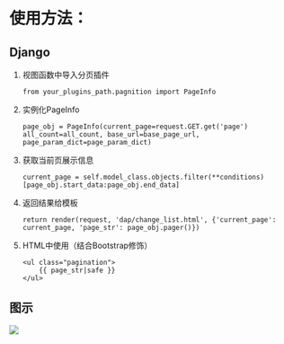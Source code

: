 # 使用方法：
## Django
1. 视图函数中导入分页插件
	
	`from your_plugins_path.pagnition import PageInfo`
2. 实例化PageInfo
	```
	page_obj = PageInfo(current_page=request.GET.get('page')
	all_count=all_count, base_url=base_page_url, page_param_dict=page_param_dict)
	```
3. 获取当前页展示信息
	
	`current_page = self.model_class.objects.filter(**conditions)[page_obj.start_data:page_obj.end_data]`
4. 返回结果给模板
	
	`return render(request, 'dap/change_list.html', {'current_page': current_page, 'page_str': page_obj.pager()})`
5. HTML中使用（结合Bootstrap修饰）
	```
	<ul class="pagination">
	    {{ page_str|safe }}
	</ul>
	```
## 图示
![](https://github.com/jackupdown/MinePlugins/tree/master/%E5%88%86%E9%A1%B5%E6%8F%92%E4%BB%B6/example.png)	
